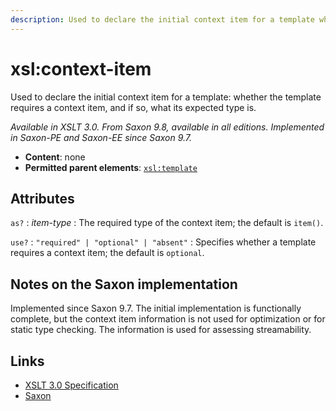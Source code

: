 ```yaml
---
description: Used to declare the initial context item for a template whether the template requires a context item, and if so, what its expected type is
---
```


# xsl:context-item

Used to declare the initial context item for a template: whether the template requires a context item, and if so, what its expected type is.

_Available in XSLT 3.0. From Saxon 9.8, available in all editions. Implemented in Saxon-PE and Saxon-EE since Saxon 9.7._

- **Content**: none
- **Permitted parent elements**: [`xsl:template`](xsl-template.md)

## Attributes

`as?`
: _item-type_
: The required type of the context item; the default is `item()`.

`use?`
: `"required" | "optional" | "absent"`
: Specifies whether a template requires a context item; the default is `optional`.

## Notes on the Saxon implementation

Implemented since Saxon 9.7. The initial implementation is functionally complete, but the context item information is not used for optimization or for static type checking. The information is used for assessing streamability.

## Links

- [XSLT 3.0 Specification](http://www.w3.org/TR/xslt-30/#element-context-item)
- [Saxon](http://www.saxonica.com/documentation/index.html#!xsl-elements/context-item)
